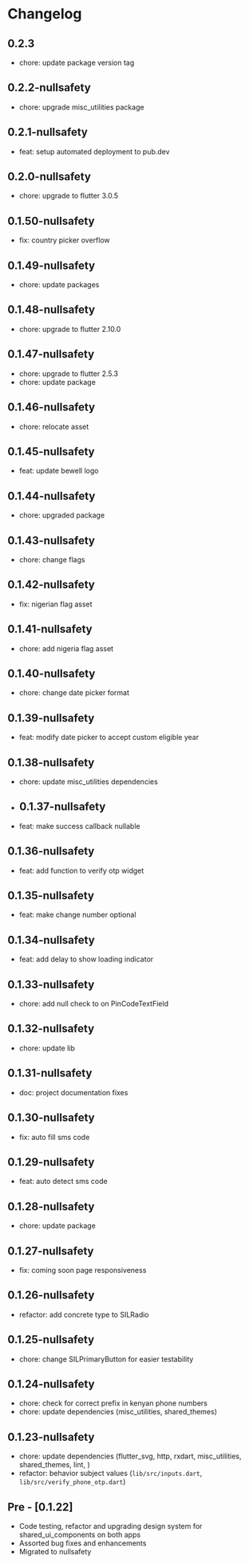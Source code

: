 # Changelog

## 0.2.3

- chore: update package version tag

## 0.2.2-nullsafety

- chore: upgrade misc_utilities package

## 0.2.1-nullsafety

- feat: setup automated deployment to pub.dev

## 0.2.0-nullsafety

- chore: upgrade to flutter 3.0.5

## 0.1.50-nullsafety

- fix: country picker overflow

## 0.1.49-nullsafety

- chore: update packages

## 0.1.48-nullsafety

- chore: upgrade to flutter 2.10.0

## 0.1.47-nullsafety

- chore: upgrade to flutter 2.5.3
- chore: update package

## 0.1.46-nullsafety

- chore: relocate asset

## 0.1.45-nullsafety

- feat: update bewell logo

## 0.1.44-nullsafety

- chore: upgraded package

## 0.1.43-nullsafety

- chore: change flags

## 0.1.42-nullsafety

- fix: nigerian flag asset

## 0.1.41-nullsafety

- chore: add nigeria flag asset

## 0.1.40-nullsafety

- chore: change date picker format

## 0.1.39-nullsafety

- feat: modify date picker to accept custom eligible year

## 0.1.38-nullsafety

- chore: update misc_utilities dependencies

- ## 0.1.37-nullsafety

- feat: make success callback nullable

## 0.1.36-nullsafety

- feat: add function to verify otp widget

## 0.1.35-nullsafety

- feat: make change number optional

## 0.1.34-nullsafety

- feat: add delay to show loading indicator

## 0.1.33-nullsafety

- chore: add null check to on PinCodeTextField

## 0.1.32-nullsafety

- chore: update lib

## 0.1.31-nullsafety

- doc: project documentation fixes

## 0.1.30-nullsafety

- fix: auto fill sms code

## 0.1.29-nullsafety

- feat: auto detect sms code

## 0.1.28-nullsafety

- chore: update package

## 0.1.27-nullsafety

- fix: coming soon page responsiveness

## 0.1.26-nullsafety

- refactor: add concrete type to SILRadio

## 0.1.25-nullsafety

- chore: change SILPrimaryButton for easier testability

## 0.1.24-nullsafety

- chore: check for correct prefix in kenyan phone numbers
- chore: update dependencies (misc_utilities, shared_themes)

## 0.1.23-nullsafety

- chore: update dependencies (flutter_svg, http, rxdart, misc_utilities, shared_themes, lint, )
- refactor: behavior subject values (`lib/src/inputs.dart`, `lib/src/verify_phone_otp.dart`)

## Pre - [0.1.22]

- Code testing, refactor and upgrading design system for shared_ui_components on both apps
- Assorted bug fixes and enhancements
- Migrated to nullsafety
